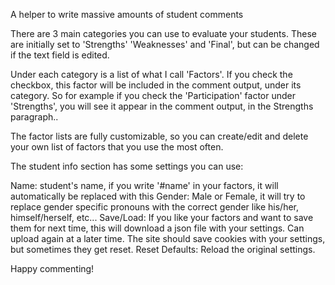 A helper to write massive amounts of student comments

There are 3 main categories you can use to evaluate your students. These are initially set to 'Strengths' 'Weaknesses' and 'Final', but can be changed if the text field is edited.

Under each category is a list of what I call 'Factors'. If you check the checkbox, this factor will be included in the comment output, under its category. So for example if you check the 'Participation' factor under 'Strengths', you will see it appear in the comment output, in the Strengths paragraph.. 

The factor lists are fully customizable, so you can create/edit and delete your own list of factors that you use the most often.


The student info section has some settings you can use:

Name: student's name, if you write '#name' in your factors, it will automatically be replaced with this
Gender: Male or Female, it will try to replace gender specific pronouns with the correct gender like his/her, himself/herself, etc...
Save/Load: If you like your factors and want to save them for next time, this will download a json file with your settings. Can upload again at a later time. The site should save cookies with your settings, but sometimes they get reset.
Reset Defaults: Reload the original settings.


Happy commenting!
